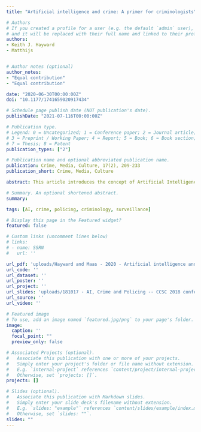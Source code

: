 ```yaml
---
title: "Artificial intelligence and crime: A primer for criminologists"

# Authors
# If you created a profile for a user (e.g. the default `admin` user), write the username (folder name) here 
# and it will be replaced with their full name and linked to their profile.
authors:
- Keith J. Hayward
- Matthijs


# Author notes (optional)
author_notes:
- "Equal contribution"
- "Equal contribution"

date: "2020-06-30T00:00:00Z"
doi: "10.1177/1741659020917434"

# Schedule page publish date (NOT publication's date).
publishDate: "2021-07-116T00:00:00Z"

# Publication type.
# Legend: 0 = Uncategorized; 1 = Conference paper; 2 = Journal article;
# 3 = Preprint / Working Paper; 4 = Report; 5 = Book; 6 = Book section;
# 7 = Thesis; 8 = Patent
publication_types: ["2"]

# Publication name and optional abbreviated publication name.
publication: Crime, Media, Culture, 17(2), 209-233
publication_short: Crime, Media, Culture

abstract: This article introduces the concept of Artificial Intelligence (AI) to a criminological audience. After a general review of the phenomenon (including brief explanations of important cognate fields such as ‘machine learning’, ‘deep learning’, and ‘reinforcement learning’), the paper then turns to the potential application of AI by criminals, including what we term here ‘crimes with AI’, ‘crimes against AI’, and ‘crimes by AI’. In these sections, our aim is to highlight AI’s potential as a criminogenic phenomenon, both in terms of scaling up existing crimes and facilitating new digital transgressions. In the third part of the article, we turn our attention to the main ways the AI paradigm is transforming policing, surveillance, and criminal justice practices via diffuse monitoring modalities based on prediction and prevention. Throughout the paper, we deploy an array of programmatic examples which, collectively, we hope will serve as a useful AI primer for criminologists interested in the ‘tech-crime nexus’.

# Summary. An optional shortened abstract.
summary: 

tags: [AI, crime, policing, criminology, surveillance]

# Display this page in the Featured widget?
featured: false

# Custom links (uncomment lines below)
# links:
# - name: SSRN
#   url: ''

url_pdf: 'uploads/Hayward and Maas - 2020 - Artificial intelligence and crime A primer for cr.pdf'
url_code: ''
url_dataset: ''
url_poster: ''
url_project: ''
url_slides: 'uploads/181017 - AI, Crime and Policing -- CCSC 2018 conference -maas -public --.pdf'
url_source: ''
url_video: ''

# Featured image
# To use, add an image named `featured.jpg/png` to your page's folder. 
image:
  caption: ''
  focal_point: ""
  preview_only: false

# Associated Projects (optional).
#   Associate this publication with one or more of your projects.
#   Simply enter your project's folder or file name without extension.
#   E.g. `internal-project` references `content/project/internal-project/index.md`.
#   Otherwise, set `projects: []`.
projects: []

# Slides (optional).
#   Associate this publication with Markdown slides.
#   Simply enter your slide deck's filename without extension.
#   E.g. `slides: "example"` references `content/slides/example/index.md`.
#   Otherwise, set `slides: ""`.
slides: ""
---
```


<!-- {{% callout note %}}
Click the *Cite* button above to demo the feature to enable visitors to import publication metadata into their reference management software.
{{% /callout %}}

{{% callout note %}}
Create your slides in Markdown - click the *Slides* button to check out the example.
{{% /callout %}}
 -->

